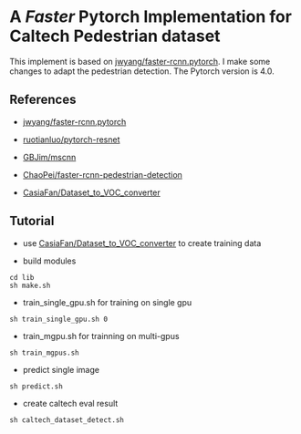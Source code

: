 # A *Faster* Pytorch Implementation for Caltech Pedestrian dataset

This implement is based on [jwyang/faster-rcnn.pytorch](https://github.com/jwyang/faster-rcnn.pytorch). I make some changes to adapt the pedestrian detection. The Pytorch version is 4.0.

## References

* [jwyang/faster-rcnn.pytorch](https://github.com/jwyang/faster-rcnn.pytorch)

* [ruotianluo/pytorch-resnet](https://github.com/ruotianluo/pytorch-resnet)

* [GBJim/mscnn](https://github.com/GBJim/mscnn)

* [ChaoPei/faster-rcnn-pedestrian-detection](https://github.com/ChaoPei/faster-rcnn-pedestrian-detection)

* [CasiaFan/Dataset_to_VOC_converter](https://github.com/CasiaFan/Dataset_to_VOC_converter)

## Tutorial
* use [CasiaFan/Dataset_to_VOC_converter](https://github.com/CasiaFan/Dataset_to_VOC_converter) to create training data

* build modules

```Shell
cd lib
sh make.sh
```

* train_single_gpu.sh for training on single gpu
```Shell
sh train_single_gpu.sh 0
```

* train_mgpu.sh for trainning on multi-gpus
```Shell
sh train_mgpus.sh
```

* predict single image
```Shell
sh predict.sh
```

* create caltech eval result
```Shell
sh caltech_dataset_detect.sh
```
